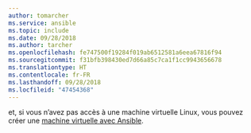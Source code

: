 ```yaml
---
author: tomarcher
ms.service: ansible
ms.topic: include
ms.date: 09/28/2018
ms.author: tarcher
ms.openlocfilehash: fe747500f19284f019ab6512581a6eea67816f94
ms.sourcegitcommit: f31bfb398430ed7d66a85c7ca1f1cc9943656678
ms.translationtype: HT
ms.contentlocale: fr-FR
ms.lasthandoff: 09/28/2018
ms.locfileid: "47454368"
---
```

 et, si vous n’avez pas accès à une machine virtuelle Linux, vous pouvez créer une [machine virtuelle avec Ansible](/azure/virtual-machines/linux/ansible-create-vm).